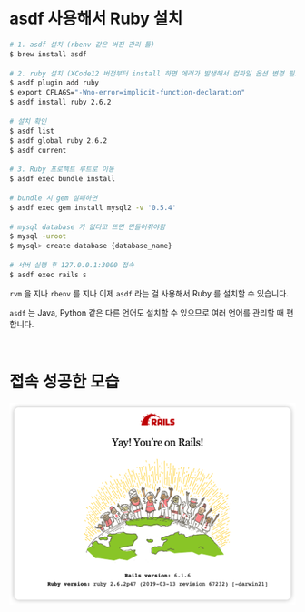 # asdf 사용해서 Ruby 설치

```sh
# 1. asdf 설치 (rbenv 같은 버전 관리 툴)
$ brew install asdf

# 2. ruby 설치 (XCode12 버전부터 install 하면 에러가 발생해서 컴파일 옵션 변경 필요)
$ asdf plugin add ruby
$ export CFLAGS="-Wno-error=implicit-function-declaration"
$ asdf install ruby 2.6.2

# 설치 확인
$ asdf list
$ asdf global ruby 2.6.2
$ asdf current

# 3. Ruby 프로젝트 루트로 이동
$ asdf exec bundle install

# bundle 시 gem 실패하면
$ asdf exec gem install mysql2 -v '0.5.4'

# mysql database 가 없다고 뜨면 만들어줘야함
$ mysql -uroot
$ mysql> create database {database_name}

# 서버 실행 후 127.0.0.1:3000 접속
$ asdf exec rails s
```

`rvm` 을 지나 `rbenv` 를 지나 이제 `asdf` 라는 걸 사용해서 Ruby 를 설치할 수 있습니다.

`asdf` 는 Java, Python 같은 다른 언어도 설치할 수 있으므로 여러 언어를 관리할 때 편합니다.

<br>

# 접속 성공한 모습

<img src="https://github.com/ParkJiwoon/PrivateStudy/raw/master/ruby/images/screen_2022_06_15_22_56_29.png">